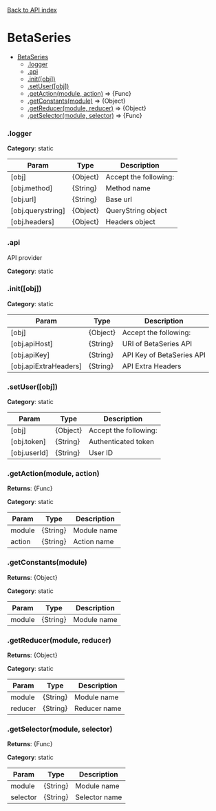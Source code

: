 [Back to API index](README.md)

# BetaSeries

* [BetaSeries](#module_BetaSeries)
    * [.logger](#module_BetaSeries.logger)
    * [.api](#module_BetaSeries.api)
    * [.init([obj])](#module_BetaSeries.init)
    * [.setUser([obj])](#module_BetaSeries.setUser)
    * [.getAction(module, action)](#module_BetaSeries.getAction) ⇒ {Func}
    * [.getConstants(module)](#module_BetaSeries.getConstants) ⇒ {Object}
    * [.getReducer(module, reducer)](#module_BetaSeries.getReducer) ⇒ {Object}
    * [.getSelector(module, selector)](#module_BetaSeries.getSelector) ⇒ {Func}

<a name="module_BetaSeries.logger"></a>

### .logger
**Category**: static  

| Param | Type | Description |
| --- | --- | --- |
| [obj] | {Object} | Accept the following: |
| [obj.method] | {String} | Method name |
| [obj.url] | {String} | Base url |
| [obj.querystring] | {Object} | QueryString object |
| [obj.headers] | {Object} | Headers object |

<a name="module_BetaSeries.api"></a>

### .api

API provider

**Category**: static  
<a name="module_BetaSeries.init"></a>

### .init([obj])
**Category**: static  

| Param | Type | Description |
| --- | --- | --- |
| [obj] | {Object} | Accept the following: |
| [obj.apiHost] | {String} | URI of BetaSeries API |
| [obj.apiKey] | {String} | API Key of BetaSeries API |
| [obj.apiExtraHeaders] | {String} | API Extra Headers |

<a name="module_BetaSeries.setUser"></a>

### .setUser([obj])
**Category**: static  

| Param | Type | Description |
| --- | --- | --- |
| [obj] | {Object} | Accept the following: |
| [obj.token] | {String} | Authenticated token |
| [obj.userId] | {String} | User ID |

<a name="module_BetaSeries.getAction"></a>

### .getAction(module, action)
**Returns**: {Func}

**Category**: static  

| Param | Type | Description |
| --- | --- | --- |
| module | {String} | Module name |
| action | {String} | Action name |

<a name="module_BetaSeries.getConstants"></a>

### .getConstants(module)
**Returns**: {Object}

**Category**: static  

| Param | Type | Description |
| --- | --- | --- |
| module | {String} | Module name |

<a name="module_BetaSeries.getReducer"></a>

### .getReducer(module, reducer)
**Returns**: {Object}

**Category**: static  

| Param | Type | Description |
| --- | --- | --- |
| module | {String} | Module name |
| reducer | {String} | Reducer name |

<a name="module_BetaSeries.getSelector"></a>

### .getSelector(module, selector)
**Returns**: {Func}

**Category**: static  

| Param | Type | Description |
| --- | --- | --- |
| module | {String} | Module name |
| selector | {String} | Selector name |

